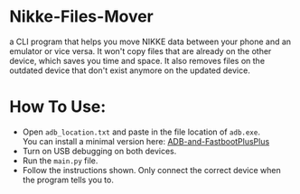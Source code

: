 # Nikke-Files-Mover 
a CLI program that helps you move NIKKE data between your phone and an emulator or vice versa. It won't copy files that are already on the other device, which saves you time and space.
It also removes files on the outdated device that don't exist anymore on the updated device.
# How To Use:
- Open `adb_location.txt` and paste in the file location of `adb.exe`.  
You can install a minimal version here: [ADB-and-FastbootPlusPlus](https://github.com/K3V1991/ADB-and-FastbootPlusPlus)
- Turn on USB debugging on both devices.
- Run the `main.py` file.
- Follow the instructions shown. Only connect the correct device when the program tells you to.
